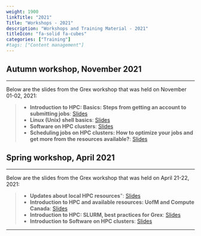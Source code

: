 ```yaml
---
weight: 1900
linkTitle: "2021"
Title: "Workshops - 2021"
description: "Workshops and Training Material - 2021"
titleIcon: "fa-solid fa-cubes"
categories: ["Training"]
#tags: ["Content management"]
---
```


## Autumn workshop, November 2021
---

Below are the slides from the Grex workshop that was held on November 01-02, 2021:

> - **Introduction to HPC: Basics: Steps from getting an account to submitting jobs**: [Slides](/workshops/autumn2021/Intro-to-HPC-Basics-Autumn2021.pdf)
> - **Linux (Unix) shell basics**: [Slides](/workshops/autumn2021/Linux-Shell-Basics-autumn2021-2.pdf)
> - **Software on HPC clusters**: [Slides](/workshops/autumn2021/Intro-HPC-Software-Env-Grex-autumn2021.pdf)
> - **Scheduling jobs on HPC clusters: How to optimize your jobs and get more from the resources available?**: [Slides](/workshops/autumn2021/Adv-Scheduling-Jobs-HPC-Cluster-Grex-autumn2021.pdf)

## Spring workshop, April 2021
---

Below are the slides from the Grex workshop that was held on April 21-22, 2021:

> - **Updates about local HPC resources**": [Slides](/workshops/spring2021/Grex-Updates-Spring2021.pdf)
> - **Introduction to HPC and available resources: UofM and Compute Canada**: [Slides](/workshops/spring2021/Intro-to-HPC-Spring2021.pdf)
> - **Introduction to HPC: SLURM, best practices for Grex**: [Slides](/workshops/spring2021/Intro-SLURM-and-Partitions-Spring2021.pdf)
> - **Introduction to Software on HPC clusters**: [Slides](/workshops/spring2021/Intro-HPC-Software-Spring2021.pdf)

---

<!-- {{< treeview display="tree" />}} -->

<!-- Changes and update:
* 
*
*
-->
